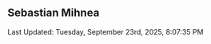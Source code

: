<h2>Sebastian Mihnea</h2>

<!--RECENT_ACTIVITY:start-->
<!--RECENT_ACTIVITY:end-->
<!--RECENT_ACTIVITY:last_update-->
Last Updated: Tuesday, September 23rd, 2025, 8:07:35 PM
<!--RECENT_ACTIVITY:last_update_end-->

<!---LOL-STATS-START-HERE--->
<!---LOL-STATS-END-HERE--->
